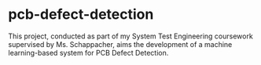 # pcb-defect-detection
This project, conducted as part of my System Test Engineering coursework supervised by Ms. Schappacher, aims the development of a machine learning-based system for PCB Defect Detection. 
